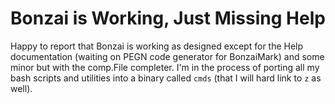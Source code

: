 # Bonzai is Working, Just Missing Help

Happy to report that Bonzai is working as designed except for the Help
documentation (waiting on PEGN code generator for BonzaiMark) and some
minor but with the comp.File completer. I'm in the process of porting
all my bash scripts and utilities into a binary called `cmds` (that I
will hard link to `z` as well).

